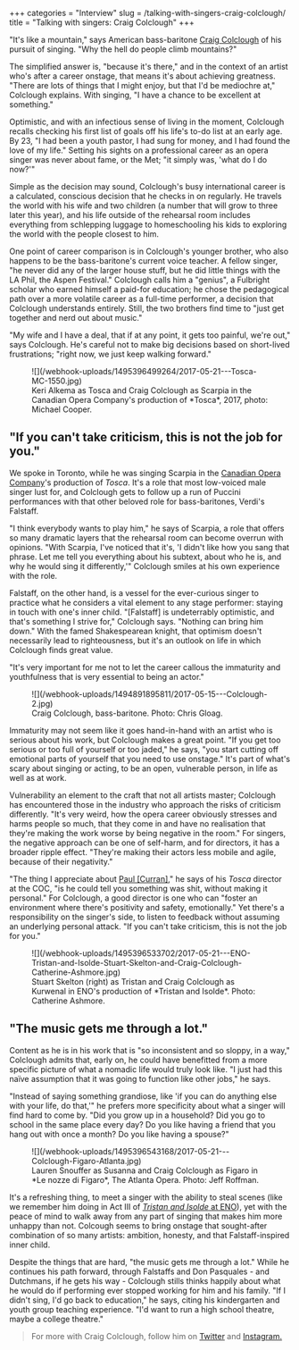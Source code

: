 +++
categories = "Interview"
slug = /talking-with-singers-craig-colclough/
title = "Talking with singers: Craig Colclough"
+++

"It's like a mountain," says American bass-baritone [Craig Colclough](/scene/people/craig-colclough/) of his pursuit of singing. "Why the hell do people climb mountains?"

The simplified answer is, "because it's there," and in the context of an artist who's after a career onstage, that means it's about achieving greatness. "There are lots of things that I might enjoy, but that I'd be mediochre at," Colclough explains. With singing, "I have a chance to be excellent at something."

Optimistic, and with an infectious sense of living in the moment, Colclough recalls checking his first list of goals off his life's to-do list at an early age. By 23, "I had been a youth pastor, I had sung for money, and I had found the love of my life." Setting his sights on a professional career as an opera singer was never about fame, or the Met; "it simply was, 'what do I do now?'"

Simple as the decision may sound, Colclough's busy international career is a calculated, conscious decision that he checks in on regularly. He travels the world with his wife and two children (a number that will grow to three later this year), and his life outside of the rehearsal room includes everything from schlepping luggage to homeschooling his kids to exploring the world with the people closest to him.

One point of career comparison is in Colclough's younger brother, who also happens to be the bass-baritone's current voice teacher. A fellow singer, "he never did any of the larger house stuff, but he did little things with the LA Phil, the Aspen Festival." Colclough calls him a "genius", a Fulbright scholar who earned himself a paid-for education; he chose the pedagogical path over a more volatile career as a full-time performer, a decision that Colclough understands entirely. Still, the two brothers find time to "just get together and nerd out about music."

"My wife and I have a deal, that if at any point, it gets too painful, we're out," says Colclough. He's careful not to make big decisions based on short-lived frustrations; "right now, we just keep walking forward."

<figure data-type="image">
![](/webhook-uploads/1495396499264/2017-05-21---Tosca-MC-1550.jpg)
<figcaption>Keri Alkema as Tosca and Craig Colclough as Scarpia in the Canadian Opera Company's production of *Tosca*, 2017, photo: Michael Cooper.</figcaption>
</figure>

## "If you can't take criticism, this is not the job for you."

We spoke in Toronto, while he was singing Scarpia in the [Canadian Opera Company](/scene/companies/canadian-opera-company/)'s production of *Tosca*. It's a role that most low-voiced male singer lust for, and Colclough gets to follow up a run of Puccini performances with that other beloved role for bass-baritones, Verdi's Falstaff.

"I think everybody wants to play him," he says of Scarpia, a role that offers so many dramatic layers that the rehearsal room can become overrun with opinions. "With Scarpia, I've noticed that it's, 'I didn't like how you sang that phrase. Let me tell you everything about his subtext, about who he is, and why he would sing it differently,'" Colclough smiles at his own experience with the role.

Falstaff, on the other hand, is a vessel for the ever-curious singer to practice what he considers a vital element to any stage performer: staying in touch with one's inner child. "[Falstaff] is undeterrably optimistic, and that's something I strive for," Colclough says. "Nothing can bring him down." With the famed Shakespearean knight, that optimism doesn't necessarily lead to righteousness, but it's an outlook on life in which Colclough finds great value. 

"It's very important for me not to let the career callous the immaturity and youthfulness that is very essential to being an actor."

<figure data-type="image">
![](/webhook-uploads/1494891895811/2017-05-15---Colclough-2.jpg)
<figcaption>Craig Colclough, bass-baritone. Photo: Chris Gloag.</figcaption>
</figure>

Immaturity may not seem like it goes hand-in-hand with an artist who is serious about his work, but Colclough makes a great point. "If you get too serious or too full of yourself or too jaded," he says, "you start cutting off emotional parts of yourself that you need to use onstage." It's part of what's scary about singing or acting, to be an open, vulnerable person, in life as well as at work.

Vulnerability an element to the craft that not all artists master; Colclough has encountered those in the industry who approach the risks of criticism differently. "It's very weird, how the opera career obviously stresses and harms people so much, that they come in and have no realisation that they're making the work worse by being negative in the room." For singers, the negative approach can be one of self-harm, and for directors, it has a broader ripple effect. "They're making their actors less mobile and agile, because of their negativity."

"The thing I appreciate about [Paul [Curran]](/talking-with-directors-paul-curran/)," he says of his *Tosca* director at the COC, "is he could tell you something was shit, without making it personal." For Colclough, a good director is one who can "foster an environment where there's positivity and safety, emotionally." Yet there's a responsibility on the singer's side, to listen to feedback without assuming an underlying personal attack. "If you can't take criticism, this is not the job for you."

<figure data-type="image">
![](/webhook-uploads/1495396533702/2017-05-21---ENO-Tristan-and-Isolde-Stuart-Skelton-and-Craig-Colclough-Catherine-Ashmore.jpg)
<figcaption>Stuart Skelton (right) as Tristan and Craig Colclough as Kurwenal in ENO's production of *Tristan and Isolde*. Photo: Catherine Ashmore.</figcaption>
</figure>

## "The music gets me through a lot."

Content as he is in his work that is "so inconsistent and so sloppy, in a way," Colclough admits that, early on, he could have benefitted from a more specific picture of what a nomadic life would truly look like. "I just had this naïve assumption that it was going to function like other jobs," he says.

"Instead of saying something grandiose, like 'if you can do anything else with your life, do that,'" he prefers more specificity about what a singer will find hard to come by. "Did you grow up in a household? Did you go to school in the same place every day? Do you like having a friend that you hang out with once a month? Do you like having a spouse?" 

<figure data-type="image">
![](/webhook-uploads/1495396543168/2017-05-21---Colclough-Figaro-Atlanta.jpg)
<figcaption>Lauren Snouffer as Susanna and Craig Colclough as Figaro in *Le nozze di Figaro*, The Atlanta Opera. Photo: Jeff Roffman.</figcaption>
</figure>

It's a refreshing thing, to meet a singer with the ability to steal scenes (like we remember him doing in Act III of [*Tristan and Isolde* at ENO](/in-review-tristan-and-isolde-at-eno/)), yet with the peace of mind to walk away from any part of singing that makes him more unhappy than not. Colcough seems to bring onstage that sought-after combination of so many artists: ambition, honesty, and that Falstaff-inspired inner child.

Despite the things that are hard, "the music gets me through a lot." While he continues his path forward, through Falstaffs and Don Pasquales - and Dutchmans, if he gets his way - Colclough stills thinks happily about what he would do if performing ever stopped working for him and his family. "If I didn't sing, I'd go back to education," he says, citing his kindergarten and youth group teaching experience. "I'd want to run a high school theatre, maybe a college theatre."

>For more with Craig Colclough, follow him on [Twitter](https://twitter.com/colclough_craig) and [Instagram.](https://www.instagram.com/colcloughopera/)
